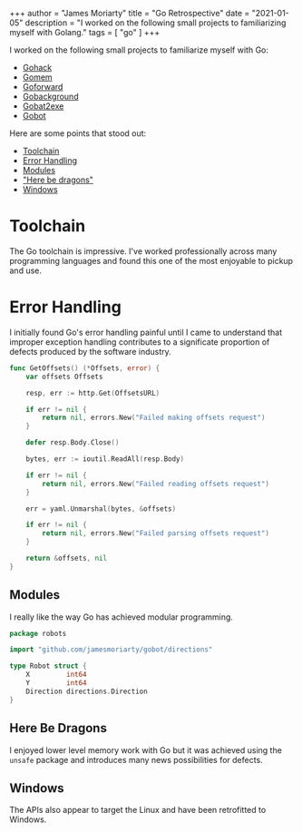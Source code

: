 +++
author = "James Moriarty"
title = "Go Retrospective"
date = "2021-01-05"
description = "I worked on the following small projects to familiarizing myself with Golang."
tags = [
  "go"
]
+++

I worked on the following small projects to familiarize myself with Go:

- [Gohack](https://github.com/jamesmoriarty/gohack)
- [Gomem](https://github.com/jamesmoriarty/gomem)
- [Goforward](https://github.com/jamesmoriarty/goforward)
- [Gobackground](https://github.com/jamesmoriarty/gobackground)
- [Gobat2exe](https://github.com/jamesmoriarty/gobat2exe)
- [Gobot](https://github.com/jamesmoriarty/gobot)

Here are some points that stood out:

- [Toolchain](#toolchain)
- [Error Handling](#error-handling)
- [Modules](#modules)
- ["Here be dragons"](#here-be-dragons)
- [Windows](#windows)

# Toolchain

The Go toolchain is impressive. I've worked professionally across many programming languages and found this one of the most enjoyable to pickup and use.

# Error Handling

I initially found Go's error handling painful until I came to understand that improper exception handling contributes to a significate proportion of defects produced by the software industry.

```go
func GetOffsets() (*Offsets, error) {
	var offsets Offsets

	resp, err := http.Get(OffsetsURL)

	if err != nil {
		return nil, errors.New("Failed making offsets request")
	}

	defer resp.Body.Close()

	bytes, err := ioutil.ReadAll(resp.Body)

	if err != nil {
		return nil, errors.New("Failed reading offsets request")
	}

	err = yaml.Unmarshal(bytes, &offsets)

	if err != nil {
		return nil, errors.New("Failed parsing offsets request")
	}

	return &offsets, nil
}
```

## Modules

I really like the way Go has achieved modular programming.

```go
package robots

import "github.com/jamesmoriarty/gobot/directions"

type Robot struct {
	X         int64
	Y         int64
	Direction directions.Direction
}
```

## Here Be Dragons

I enjoyed lower level memory work with Go but it was achieved using the `unsafe` package and introduces many news possibilities for defects.

## Windows

The APIs also appear to target the Linux and have been retrofitted to Windows.
